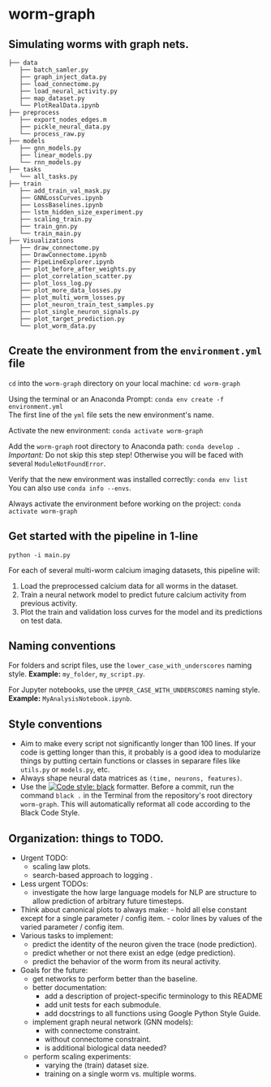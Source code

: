 # worm-graph
## Simulating worms with graph nets.

```
├── data
   ├── batch_samler.py
   ├── graph_inject_data.py
   ├── load_connectome.py
   ├── load_neural_activity.py
   ├── map_dataset.py
   └── PlotRealData.ipynb
├── preprocess
   ├── export_nodes_edges.m
   ├── pickle_neural_data.py
   └── process_raw.py
├── models
   ├── gnn_models.py
   ├── linear_models.py
   └── rnn_models.py
├── tasks
   └── all_tasks.py
├── train
   ├── add_train_val_mask.py
   ├── GNNLossCurves.ipynb
   ├── LossBaselines.ipynb
   ├── lstm_hidden_size_experiment.py
   ├── scaling_train.py
   ├── train_gnn.py
   └── train_main.py
├── Visualizations
   ├── draw_connectome.py
   ├── DrawConnectome.ipynb
   ├── PipeLineExplorer.ipynb
   ├── plot_before_after_weights.py
   ├── plot_correlation_scatter.py
   ├── plot_loss_log.py
   ├── plot_more_data_losses.py
   ├── plot_multi_worm_losses.py
   ├── plot_neuron_train_test_samples.py
   ├── plot_single_neuron_signals.py
   ├── plot_target_prediction.py
   └── plot_worm_data.py
 ```
 
## Create the environment from the `environment.yml` file

`cd` into the `worm-graph` directory on your local machine: `cd worm-graph`

Using the terminal or an Anaconda Prompt: `conda env create -f environment.yml`
   <br>The first line of the `yml` file sets the new environment's name.

Activate the new environment: `conda activate worm-graph`

Add the `worm-graph` root directory to Anaconda path: `conda develop .`
   <br>*Important:* Do not skip this step step! Otherwise you will be faced with several `ModuleNotFoundError`.

Verify that the new environment was installed correctly: `conda env list`
   <br>You can also use `conda info --envs`.
 
Always activate the environment before working on the project: `conda activate worm-graph`

## Get started with the pipeline in 1-line

`python -i main.py`

For each of several multi-worm calcium imaging datasets, this pipeline will:
1. Load the preprocessed calcium data for all worms in the dataset.
2. Train a neural network model to predict future calcium activity from previous activity.
3. Plot the train and validation loss curves for the model and its predictions on test data.

 ## Naming conventions
 
 For folders and script files, use the `lower_case_with_underscores` naming style.
 **Example:** `my_folder`, `my_script.py`.
 
 For Jupyter notebooks, use the `UPPER_CASE_WITH_UNDERSCORES` naming style.
 **Example:** `MyAnalysisNotebook.ipynb`.
 
 ## Style conventions

 * Aim to make every script not significantly longer than 100 lines. If your code is getting longer than this, it probably is a 
   good idea to modularize things by putting certain functions or classes in separare files like `utils.py` or `models.py`, etc.
 * Always shape neural data matrices as `(time, neurons, features)`.
 * Use the [![Code style: black](https://img.shields.io/badge/code%20style-black-000000.svg)](https://github.com/psf/black) formatter. Before a commit, run the command `black .` in the Terminal from the repository's root directory `worm-graph`. This will automatically reformat all code according to the Black Code Style. 

 ## Organization: things to TODO.

- Urgent TODO: 
   - scaling law plots.
   - search-based approach to logging .
- Less urgent TODOs: 
   - investigate the how large language models for NLP are structure to allow prediction of arbitrary future timesteps.
- Think about canonical plots to always make:
      - hold all else constant except for a single parameter / config item.
      - color lines by values of the varied parameter / config item.
- Various tasks to implement:
   - predict the identity of the neuron given the trace (node prediction).
   - predict whether or not there exist an edge (edge prediction). 
   - predict the behavior of the worm from its neural activity.
- Goals for the future:
   - get networks to perform better than the baseline.
   - better documentation:
      - add a description of project-specific terminology to this README
      - add unit tests for each submodule.
      - add docstrings to all functions using Google Python Style Guide.
   - implement graph neural network (GNN models):
      - with connectome constraint.
      - without connectome constraint.
      - is additional biological data needed?
   - perform scaling experiments:
      - varying the (train) dataset size.
      - training on a single worm vs. multiple worms.

